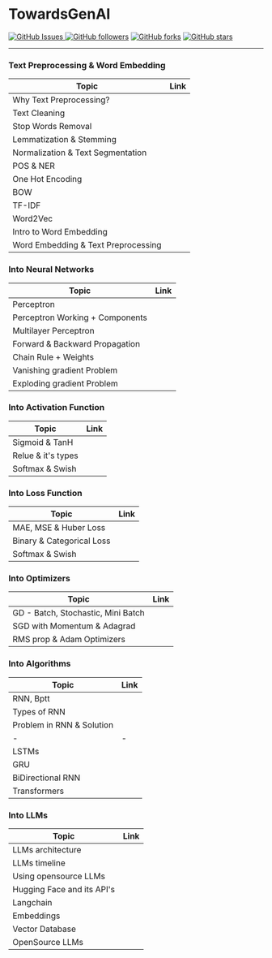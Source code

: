 # TowardsGenAI

[![GitHub Issues](https://img.shields.io/github/issues/MvMukesh/DSAinPython-ForDataRoles.svg) ![GitHub followers](https://img.shields.io/github/followers/MvMukesh.svg?style=social\&label=Follow\&maxAge=2592000)](https://github.com/MvMukesh?tab=followers) [![GitHub forks](https://img.shields.io/github/forks/MvMukesh/DSAinPython-ForDataRoles.svg?style=social\&label=Fork\&maxAge=2592000)](https://github.com/MvMukesh/DSAinPython-ForDataRoles/network/) [![GitHub stars](https://img.shields.io/github/stars/MvMukesh/DSAinPython-ForDataRoles.svg?style=social\&label=Star\&maxAge=2592000)](https://github.com/MvMukesh/DSAinPython-ForDataRoles/stargazers/)

<hr>

### Text Preprocessing & Word Embedding
|Topic                    |Link    |
|-------------------------|--------|
|Why Text Preprocessing?  |        |
|Text Cleaning | |
|Stop Words Removal | |
|Lemmatization & Stemming | |
|Normalization & Text Segmentation| |
|POS & NER | |
|One Hot Encoding | |
|BOW | |
|TF-IDF | |
|Word2Vec | |
|Intro to Word Embedding | |
|Word Embedding & Text Preprocessing| |


### Into Neural Networks
|Topic                    |Link    |
|-------------------------|--------|
|Perceptron               |        |
|Perceptron Working + Components    |        |
|Multilayer Perceptron              |        |
|Forward & Backward Propagation     |        |
|Chain Rule + Weights               |        |
|Vanishing gradient Problem         |        |
|Exploding gradient Problem         |        |


### Into Activation Function
|Topic                              |Link    |
|-----------------------------------|--------|
|Sigmoid & TanH      |        |
|Relue & it's types  |        |
|Softmax & Swish     |        |


### Into Loss Function
|Topic                              |Link    |
|-----------------------------------|--------|
|MAE, MSE & Huber Loss      |        |
|Binary & Categorical Loss  |        |
|Softmax & Swish     |        |


### Into Optimizers
|Topic                              |Link    |
|-----------------------------------|--------|
|GD - Batch, Stochastic, Mini Batch |        |
|SGD with Momentum & Adagrad        |        |
|RMS prop & Adam Optimizers         |        |


### Into Algorithms
|Topic                              |Link    |
|-----------------------------------|--------|
|RNN, Bptt|    |
|Types of RNN| |
|Problem in RNN & Solution| |
|- |- |
|LSTMs | |
|GRU | |
|BiDirectional RNN | |
|Transformers | |

### Into LLMs
|Topic                              |Link    |
|-----------------------------------|--------|
|LLMs architecture  |  |
|LLMs timeline  |  |
|Using opensource LLMs   |  |
|Hugging Face and its API's  |  |
|Langchain  |  |
|Embeddings  |  |
|Vector Database  |  |
|OpenSource LLMs  |  |
